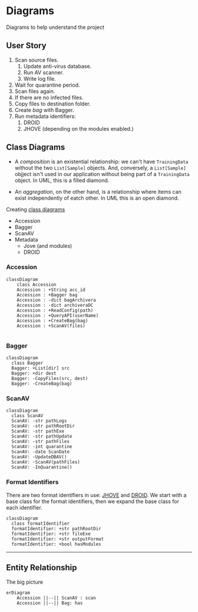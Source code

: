 # Diagrams

Diagrams to help understand the project

## User Story

1. Scan source files.
   1. Update anti-virus database.
   1. Run AV scanner.
   1. Write log file.
1. Wait for quarantine period.
1. Scan files again.
1. If there are no infected files.
1. Copy files to destination folder.
1. Create _bag_ with Bagger.
1. Run metadata identifiers:
   1. DROID
   1. JHOVE (depending on the modules enabled.)

## Class Diagrams

- A _composition_ is an existential relationship: we can't have `TrainingData` without the two `List[Sample]` objects. And, conversely, a `List[Sample]` objject isn't used in our application without being part of a `TrainingData` object. In UML, this is a filled diamond.

- An _aggregation_, on the other hand, is a relationship where items can exist independently of eatch other. In UML this is an open diamond.

Creating [class diagrams](https://mermaid.js.org/syntax/classDiagram.html)

- Accession
- Bagger
- ScanAV
- Metadata
  - Jove (and modules)
  - DROID

### Accession

```mermaid
classDiagram
    class Accession
    Accession : +String acc_id
    Accession : +Bagger bag
    Accession : -dict bagArchivera
    Accession : -dict archiveraDC
    Accession : +ReadConfig(path)
    Accession : +QueryAPI(userName)
    Accession : +CreateBag(bag)
    Accession : +ScanAV(files)


```

### Bagger

```mermaid
classDiagram
  class Bagger
  Bagger: +List[dir] src
  Bagger: +dir dest
  Bagger: -CopyFiles(src, dest)
  Bagger: -CreateBag(bag)
```

### ScanAV

```mermaid
classDiagram
  class ScanAV
  ScanAV: -str pathLogs
  ScanAV: -str pathRootDir
  ScanAV: -str pathExe
  ScanAV: -str pathUpdate
  ScanAV: -str pathFiles
  ScanAV: -int quarantine
  ScanAV: -date ScanDate
  ScanAV: -UpdateDBAV()
  ScanAV: -ScanAV(pathFiles)
  ScanAV: -InQuarantine()
```

### Format Identifiers

There are two format identifiers in use: [JHOVE](http://jhove.openpreservation.org/) and [DROID](https://www.nationalarchives.gov.uk/information-management/manage-information/preserving-digital-records/droid/). We start with a base class for the format identifiers, then we expand the base class for each identifier.

```mermaid
classDiagram
  class formatIdentifier
  formatIdentifier: +str pathRootDir
  formatIdentifier: +str fileExe
  formatIdentifier: +str outputFormat
  formatIdentifier: +bool hasModules
```

---

## Entity Relationship

The big picture

```mermaid
erDiagram
    Accession ||--|| ScanAV : scan
    Accession ||--|| Bag: has
```

